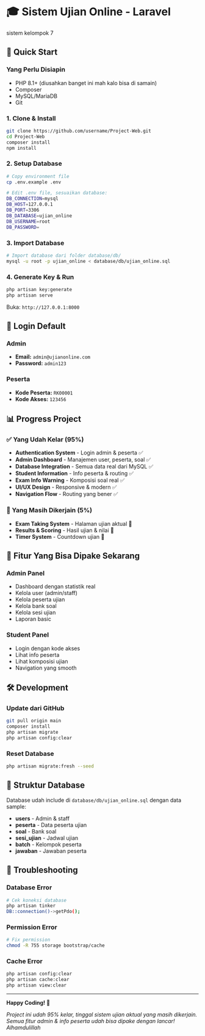 # 🎓 Sistem Ujian Online - Laravel

sistem kelompok 7

## 🚀 Quick Start

### Yang Perlu Disiapin

-   PHP 8.1+ (diusahkan banget ini mah kalo bisa di samain)
-   Composer
-   MySQL/MariaDB
-   Git

### 1. Clone & Install

```bash
git clone https://github.com/username/Project-Web.git
cd Project-Web
composer install
npm install
```

### 2. Setup Database

```bash
# Copy environment file
cp .env.example .env

# Edit .env file, sesuaikan database:
DB_CONNECTION=mysql
DB_HOST=127.0.0.1
DB_PORT=3306
DB_DATABASE=ujian_online
DB_USERNAME=root
DB_PASSWORD=
```

### 3. Import Database

```bash
# Import database dari folder database/db/
mysql -u root -p ujian_online < database/db/ujian_online.sql
```

### 4. Generate Key & Run

```bash
php artisan key:generate
php artisan serve
```

Buka: `http://127.0.0.1:8000`

## 🔐 Login Default

### Admin

-   **Email:** `admin@ujianonline.com`
-   **Password:** `admin123`

### Peserta

-   **Kode Peserta:** `RK00001`
-   **Kode Akses:** `123456`

## 📊 Progress Project

### ✅ Yang Udah Kelar (95%)

-   **Authentication System** - Login admin & peserta ✅
-   **Admin Dashboard** - Manajemen user, peserta, soal ✅
-   **Database Integration** - Semua data real dari MySQL ✅
-   **Student Information** - Info peserta & routing ✅
-   **Exam Info Warning** - Komposisi soal real ✅
-   **UI/UX Design** - Responsive & modern ✅
-   **Navigation Flow** - Routing yang bener ✅

### 🔄 Yang Masih Dikerjain (5%)

-   **Exam Taking System** - Halaman ujian aktual 🔄
-   **Results & Scoring** - Hasil ujian & nilai 🔄
-   **Timer System** - Countdown ujian 🔄

## 🎯 Fitur Yang Bisa Dipake Sekarang

### Admin Panel

-   Dashboard dengan statistik real
-   Kelola user (admin/staff)
-   Kelola peserta ujian
-   Kelola bank soal
-   Kelola sesi ujian
-   Laporan basic

### Student Panel

-   Login dengan kode akses
-   Lihat info peserta
-   Lihat komposisi ujian
-   Navigation yang smooth

## 🛠️ Development

### Update dari GitHub

```bash
git pull origin main
composer install
php artisan migrate
php artisan config:clear
```

### Reset Database

```bash
php artisan migrate:fresh --seed
```

## 📁 Struktur Database

Database udah include di `database/db/ujian_online.sql` dengan data sample:

-   **users** - Admin & staff
-   **peserta** - Data peserta ujian
-   **soal** - Bank soal
-   **sesi_ujian** - Jadwal ujian
-   **batch** - Kelompok peserta
-   **jawaban** - Jawaban peserta

## 🚨 Troubleshooting

### Database Error

```bash
# Cek koneksi database
php artisan tinker
DB::connection()->getPdo();
```

### Permission Error

```bash
# Fix permission
chmod -R 755 storage bootstrap/cache
```

### Cache Error

```bash
php artisan config:clear
php artisan cache:clear
php artisan view:clear
```




---

**Happy Coding! 🚀**

_Project ini udah 95% kelar, tinggal sistem ujian aktual yang masih dikerjain. Semua fitur admin & info peserta udah bisa dipake dengan lancar! Alhamdulillah_